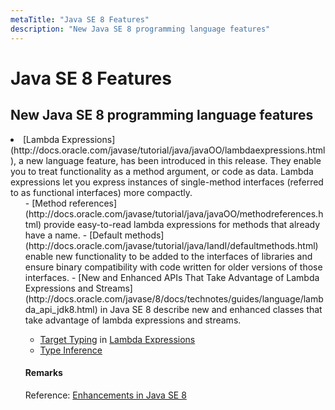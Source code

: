 ```yaml
---
metaTitle: "Java SE 8 Features"
description: "New Java SE 8 programming language features"
---
```


# Java SE 8 Features




## New Java SE 8 programming language features


<li>[Lambda Expressions](http://docs.oracle.com/javase/tutorial/java/javaOO/lambdaexpressions.html), a new language feature, has been introduced in this release. They enable you to treat functionality as a method argument, or code as data. Lambda expressions let you express instances of single-method interfaces (referred to as functional interfaces) more compactly.
<ul>
- [Method references](http://docs.oracle.com/javase/tutorial/java/javaOO/methodreferences.html) provide easy-to-read lambda expressions for methods that already have a name.
- [Default methods](http://docs.oracle.com/javase/tutorial/java/IandI/defaultmethods.html) enable new functionality to be added to the interfaces of libraries and ensure binary compatibility with code written for older versions of those interfaces.
- [New and Enhanced APIs That Take Advantage of Lambda Expressions and Streams](http://docs.oracle.com/javase/8/docs/technotes/guides/language/lambda_api_jdk8.html) in Java SE 8 describe new and enhanced classes that take advantage of lambda expressions and streams.

- [Target Typing](http://docs.oracle.com/javase/tutorial/java/javaOO/lambdaexpressions.html#target-typing) in [Lambda Expressions](http://docs.oracle.com/javase/tutorial/java/javaOO/lambdaexpressions.html)
- [Type Inference](http://docs.oracle.com/javase/tutorial/java/generics/genTypeInference.html)



#### Remarks


Reference: [Enhancements in Java SE 8](http://docs.oracle.com/javase/8/docs/technotes/guides/language/enhancements.html#javase8)

